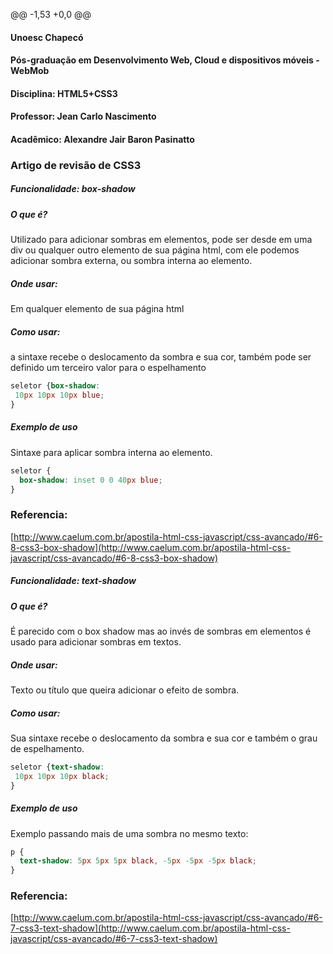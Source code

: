 @@ -1,53 +0,0 @@
#### Unoesc Chapecó
#### Pós-graduação em Desenvolvimento Web, Cloud e dispositivos móveis - WebMob
#### Disciplina: HTML5+CSS3
#### Professor: Jean Carlo Nascimento
#### Acadêmico: Alexandre Jair Baron Pasinatto
### Artigo de revisão de CSS3
##### Funcionalidade: box-shadow
##### O que é?
Utilizado para adicionar sombras em elementos, pode ser desde em uma div ou qualquer outro elemento de sua página html, com ele podemos adicionar sombra externa, ou sombra interna ao elemento.
##### Onde usar:
Em qualquer elemento de sua página html
##### Como usar:
a sintaxe recebe o deslocamento da sombra e sua cor,  também pode ser definido um terceiro valor para o espelhamento
```css
seletor {box-shadow:
 10px 10px 10px blue;
}
```
##### Exemplo de uso
Sintaxe para aplicar sombra interna ao elemento.

```css
seletor {
  box-shadow: inset 0 0 40px blue;
}
```
### Referencia:
[http://www.caelum.com.br/apostila-html-css-javascript/css-avancado/#6-8-css3-box-shadow](http://www.caelum.com.br/apostila-html-css-javascript/css-avancado/#6-8-css3-box-shadow)

##### Funcionalidade: text-shadow
##### O que é?
É parecido com o box shadow mas ao invés de sombras em elementos é usado para adicionar sombras em textos.
##### Onde usar:
Texto ou título que queira adicionar o efeito de sombra.
##### Como usar:
Sua sintaxe recebe o deslocamento da sombra e sua cor e também o grau de espelhamento.
```css
seletor {text-shadow:
 10px 10px 10px black;
}
```
##### Exemplo de uso
Exemplo passando mais de uma sombra no mesmo texto:

```css
p {
  text-shadow: 5px 5px 5px black, -5px -5px -5px black;
}

```
### Referencia:
[http://www.caelum.com.br/apostila-html-css-javascript/css-avancado/#6-7-css3-text-shadow](http://www.caelum.com.br/apostila-html-css-javascript/css-avancado/#6-7-css3-text-shadow)
```